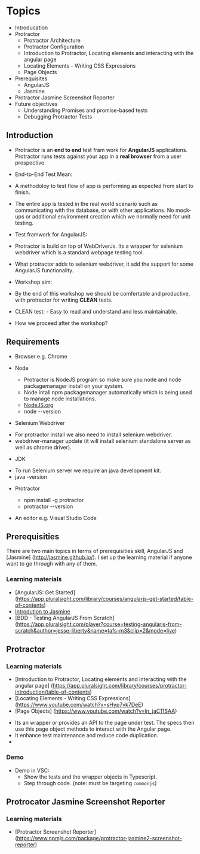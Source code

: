 # Topics
* Introducation
* Protractor
  * Protractor Architecture
  * Protractor Configuration
  * Introduction to Protractor, Locating elements and interacting with the angular page
  * Locating Elements - Writing CSS Expressions
  * Page Objects 
* Prerequisites
   * AngularJS
   * Jasmine
* Protractor Jasmine Screenshot Reporter
* Future objectives
   *  Understanding Promises and promise-based tests  
   *  Debugging Protractor Tests

## Introduction   

 - Protractor is an <b>end to end</b> test fram work for <b>AngularJS</b> applications. Protractor runs tests against your app in a <b>real browser</b> from a user prospective.
 - End-to-End Test Mean:
  - A methodoloy to test flow of app is performing as expected from start to finish.
  - The entire app is tested in the real world scenario such as communicating with the database, or with other applications. No  mock-ups or additional environment creation which we normally need for unit testing.
  
 - Test framwork for AngularJS:
  - Protractor is build on top of WebDriverJs. Its a wrapper for selenium webdriver which is a standard webpage testing tool. 
  - What protractor adds to selenium webdriver, it add the support for some AngularJS functionality.
 
 - Workshop aim:
  -  By the end of this workshop we should be comfertable and productive, with protractor for writing <b>CLEAN</b> tests.
  -  CLEAN test:
    - Easy to read and understand and less maintainable.   
  - How we proceed after the workshop?
  
## Requirements

* Browser e.g. Chrome 

* Node
    - Protractor is NodeJS program so make sure you node and node packagemanager install on your system. 
    - Node intall npm packagemanager automatically which is being used to manage node installations.
    - [NodeJS.org](https://nodejs.org/en/)
    - node --version 

* Selenium Webdriver 
 - For protractor install we also need to install selenium webdriver. 
 - webdriver-manager update (it will install selenium standalone server as well as chrome driver).
 
* JDK 
 - To run Selenium server we require an java development kit.
 - java -version
  
* Protractor 
  - npm install -g protractor
  - protractor --version   
  
* An editor e.g. Visual Studio Code
  
## Prerequisities

There are two main topics in terms of prerequisities skill, AngularJS and [Jasmine] (http://jasmine.github.io/). I set up the learning material if anyone want to go through with any of them.

### Learning materials

* [AngularJS: Get Started] (https://app.pluralsight.com/library/courses/angularjs-get-started/table-of-contents)
* [Introdution to Jasmine](https://app.pluralsight.com/player?course=testing-javascript&author=joe-eames&name=testing-javascript-m2-jasmine&clip=0&mode=live)
* [BDD - Testing AngularJS From Scratch] (https://app.pluralsight.com/player?course=testing-angularjs-from-scratch&author=jesse-liberty&name=tafs-m3&clip=2&mode=live)

## Protractor

### Learning materials

* [Introduction to Protractor, Locating elements and interacting with the angular page] (https://app.pluralsight.com/library/courses/protractor-introduction/table-of-contents)
* [Locating Elements - Writing CSS Expressions] (https://www.youtube.com/watch?v=sHyp7vk7DeE) 
* [Page Objects] (https://www.youtube.com/watch?v=ln_jaC11SAA)
 - Its an wrapper or provides an API to the page under test. The specs then use this page object methods to interact with the Angular page.
 - It enhance test maintenance and reduce code duplication.
 -
### Demo

* Demo in VSC:
    * Show the tests and the wrapper objects in Typescript.
    * Step through code. (note: must be targeting `commonjs`)
 
## Protrocator Jasmine Screenshot Reporter

### Learning materials

* [Protractor Screenshot Reporter] (https://www.npmjs.com/package/protractor-jasmine2-screenshot-reporter)

  

